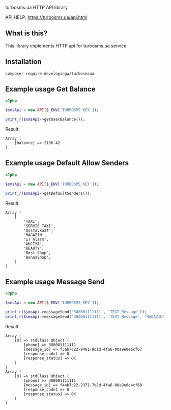turbosms.ua HTTP API library

API HELP: https://turbosms.ua/api.html

What is this?
-------------

This library implements HTTP api for turbosms.ua service.

Installation
------------
```shell
composer require developingw/turbosmsua
```

Example usage Get Balance
------------
```php
<?php

$smsApi = new API($_ENV['TURBOSMS_KEY']);

print_r($smsApi->getUserBalance());
```
Result:
```
Array (
    [balance] => 2106.42
)
```

Example usage Default Allow Senders
------------
```php
<?php

$smsApi = new API($_ENV['TURBOSMS_KEY']);

print_r($smsApi->getDefaultSenders());
```
Result:
```
Array (
    [
        'TAXI',
        'SERVIS TAXI',
        'Dostavka24',
        'MAGAZIN',
        'IT Alarm',
        'AKCIYA',
        'BEAUTY',
        'Best-Shop',
        'BonusShop',
    ]
)
```

Example usage Message Send
------------
```php
<?php

$smsApi = new API($_ENV['TURBOSMS_KEY']);

print_r($smsApi->messageSend('380001111111', 'TEXT Message'));
print_r($smsApi->messageSend('380001111111', 'TEXT Message', 'MAGAZIN'));
```
Result:
```
Array (
    [0] => stdClass Object (
		[phone] => 380001111111
		[message_id] => f3ab7c22-9481-8d1d-4fa6-00a9e0e6cf67
		[response_code] => 0
		[response_status] => OK
	)
)
Array (
    [0] => stdClass Object (
		[phone] => 380001111111
		[message_id] => f4ab7c22-2371-7d2d-4fa6-00a9e0e4cf68
		[response_code] => 0
		[response_status] => OK
	)
)
```